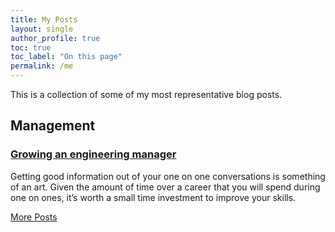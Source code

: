 ```yaml
---
title: My Posts
layout: single
author_profile: true
toc: true
toc_label: "On this page"
permalink: /me
---
```


This is a collection of some of my most representative blog posts.

## Management

<!-- ### [Interviewing: How to run an interview loop]() -->

<!-- ### [Closing: Create meaning with the candidate]() -->

<!-- ### [Bootstrapping: finding managers and structuring teams]() -->

### [Growing an engineering manager](/blog/2020/10/15/growing-an-engineering-manager.html)
Getting good information out of your one on one conversations is something of an art. Given the amount of time over a career that you will spend during one on ones, it’s worth a small time investment to improve your skills.

[More Posts](/blog/)